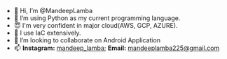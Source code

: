 - 👋 Hi, I’m @MandeepLamba
- 👀 I’m using Python as my current programming language.
- 😇 I'm very confident in major cloud(AWS, GCP, AZURE).
- 🌱 I use IaC extensively.
- 💞️ I’m looking to collaborate on Android Application
- 📫 **Instagram:** [mandeep_lamba](https://www.instagram.com/mandeep_lamba/); **Email:** mandeeplamba225@gmail.com

<!---
MandeepLamba/MandeepLamba is a ✨ special ✨ repository because its `README.md` (this file) appears on your GitHub profile.
You can click the Preview link to take a look at your changes.
--->
